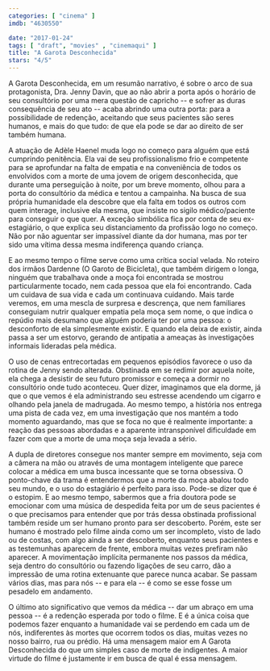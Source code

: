 ```yaml
---
categories: [ "cinema" ]
imdb: "4630550"

date: "2017-01-24"
tags: [ "draft", "movies" , "cinemaqui" ]
title: "A Garota Desconhecida"
stars: "4/5"
---
```

A Garota Desconhecida, em um resumão narrativo, é sobre o arco de sua protagonista, Dra. Jenny Davin, que ao não abrir a porta após o horário de seu consultório por uma mera questão de capricho -- e sofrer as duras consequência de seu ato -- acaba abrindo uma outra porta: para a possibilidade de redenção, aceitando que seus pacientes são seres humanos, e mais do que tudo: de que ela pode se dar ao direito de ser também humana.

A atuação de Adèle Haenel muda logo no começo para alguém que está cumprindo penitência. Ela vai de seu profissionalismo frio e competente para se aprofundar na falta de empatia e na conveniência de todos os envolvidos com a morte de uma jovem de origem desconhecida, que durante uma perseguição à noite, por um breve momento, olhou para a porta do consultório da médica e tentou a campainha. Na busca de sua própria humanidade ela descobre que ela falta em todos os outros com quem interage, inclusive ela mesma, que insiste no sigilo médico/paciente para conseguir o que quer. A exceção simbólica fica por conta de seu ex-estagiário, o que explica seu distanciamento da profissão logo no começo. Não por não aguentar ser impassível diante da dor humana, mas por ter sido uma vítima dessa mesma indiferença quando criança.

E ao mesmo tempo o filme serve como uma crítica social velada. No roteiro dos irmãos Dardenne (O Garoto de Bicicleta), que também dirigem o longa, ninguém que trabalhava onde a moça foi encontrada se mostrou particularmente tocado, nem cada pessoa que ela foi encontrando. Cada um cuidava de sua vida e cada um continuava cuidando. Mais tarde veremos, em uma mescla de surpresa e descrença, que nem familiares conseguiam nutrir qualquer empatia pela moça sem nome, o que indica o repúdio mais desumano que alguém poderia ter por uma pessoa: o desconforto de ela simplesmente existir. E quando ela deixa de existir, ainda passa a ser um estorvo, gerando de antipatia a ameaças às investigações informais lideradas pela médica.

O uso de cenas entrecortadas em pequenos episódios favorece o uso da rotina de Jenny sendo alterada. Obstinada em se redimir por aquela noite, ela chega a desistir de seu futuro promissor e começa a dormir no consultório onde tudo aconteceu. Quer dizer, imaginamos que ela dorme, já que o que vemos é ela administrando seu estresse acendendo um cigarro e olhando pela janela de madrugada. Ao mesmo tempo, a história nos entrega uma pista de cada vez, em uma investigação que nos mantém a todo momento aguardando, mas que se foca no que é realmente importante: a reação das pessoas abordadas e a aparente intransponível dificuldade em fazer com que a morte de uma moça seja levada a sério.

A dupla de diretores consegue nos manter sempre em movimento, seja com a câmera na mão ou através de uma montagem inteligente que parece colocar a médica em uma busca incessante que se torna obsessiva. O ponto-chave da trama é entendermos que a morte da moça abalou todo seu mundo, e o uso do estagiário é perfeito para isso. Pode-se dizer que é o estopim. E ao mesmo tempo, sabermos que a fria doutora pode se emocionar com uma música de despedida feita por um de seus pacientes é o que precisamos para entender que por trás dessa obstinada profissional também reside um ser humano pronto para ser descoberto. Porém, este ser humano é mostrado pelo filme ainda como um ser incompleto, visto de lado ou de costas, com algo ainda a ser descoberto, enquanto seus pacientes e as testemunhas aparecem de frente, embora muitas vezes prefiram não aparecer. A movimentação implícita permanente nos passos da médica, seja dentro do consultório ou fazendo ligações de seu carro, dão a impressão de uma rotina extenuante que parece nunca acabar. Se passam vários dias, mas para nós -- e para ela -- é como se esse fosse um pesadelo em andamento.

O último ato significativo que vemos da médica -- dar um abraço em uma pessoa -- é a redenção esperada por todo o filme. E é a única coisa que podemos fazer enquanto a humanidade vai se perdendo em cada um de nós, indiferentes às mortes que ocorrem todos os dias, muitas vezes no nosso bairro, rua ou prédio. Há uma mensagem maior em A Garota Desconhecida do que um simples caso de morte de indigentes. A maior virtude do filme é justamente ir em busca de qual é essa mensagem.
